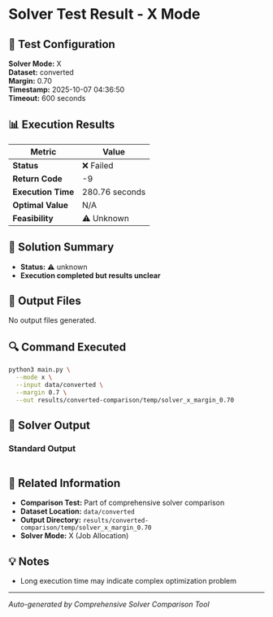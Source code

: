 # Solver Test Result - X Mode

## 🔧 Test Configuration

**Solver Mode:** X  
**Dataset:** converted  
**Margin:** 0.70  
**Timestamp:** 2025-10-07 04:36:50  
**Timeout:** 600 seconds  

## 📊 Execution Results

| Metric | Value |
|--------|-------|
| **Status** | ❌ Failed |
| **Return Code** | -9 |
| **Execution Time** | 280.76 seconds |
| **Optimal Value** | N/A |
| **Feasibility** | ⚠️ Unknown |

## 🎯 Solution Summary

- **Status:** ⚠️ unknown
- **Execution completed but results unclear**


## 📁 Output Files

No output files generated.


## 🔍 Command Executed

```bash
python3 main.py \
  --mode x \
  --input data/converted \
  --margin 0.7 \
  --out results/converted-comparison/temp/solver_x_margin_0.70
```

## 📝 Solver Output

### Standard Output
```

```

## 🔗 Related Information

- **Comparison Test:** Part of comprehensive solver comparison
- **Dataset Location:** `data/converted`
- **Output Directory:** `results/converted-comparison/temp/solver_x_margin_0.70`
- **Solver Mode:** X (Job Allocation)

## 💡 Notes

- Long execution time may indicate complex optimization problem

---

*Auto-generated by Comprehensive Solver Comparison Tool*
